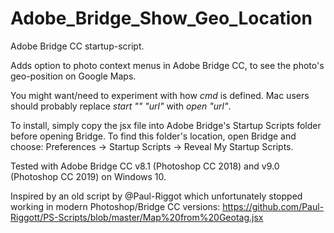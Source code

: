# Adobe_Bridge_Show_Geo_Location

Adobe Bridge CC startup-script.

Adds option to photo context menus in Adobe Bridge CC, to see the photo's geo-position on Google Maps.

You might want/need to experiment with how _cmd_ is defined. Mac users should probably replace _start "" "url"_ with _open "url"_.

To install, simply copy the jsx file into Adobe Bridge's Startup Scripts folder before opening Bridge. To find this folder's location, open Bridge and choose: Preferences -> Startup Scripts -> Reveal My Startup Scripts.

Tested with Adobe Bridge CC v8.1 (Photoshop CC 2018) and v9.0 (Photoshop CC 2019) on Windows 10.

Inspired by an old script by @Paul-Riggot which unfortunately stopped working in modern Photoshop/Bridge CC versions:
https://github.com/Paul-Riggott/PS-Scripts/blob/master/Map%20from%20Geotag.jsx
